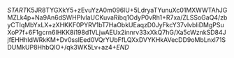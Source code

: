 $START$K5JR8TYGXkY5+zEvuYzA0m096lU+5LdryaTYunuXc01MXWWTAhJGMZLk4p+Na9An6dSWHPlvlaUCKuvaRibq1OdyP0vRh1+R7xa/ZLSSoGaQ4/zbyCTIqMbYxLX+zXHKKF0PYRV1bT7HaObkUEaqzD0JyFkcY37vlvbliDMgPSuXoP7f+6F1gcrn6IHKK8i198d1VLjwAEUx2innrv33xXkQ7hG/Xa5cWznkSD84JjfEHHhIdWRkKM+Dv0ssIEed0VQrYUbFfLQXxDVYKHkAVecDD9oMbLnxl71SDUMkUP8HhbQIO+/qk3WK5Lv+az4+$END$